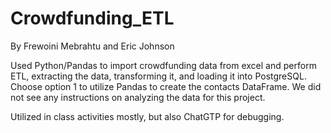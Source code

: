 # Crowdfunding_ETL

By Frewoini Mebrahtu and Eric Johnson

Used Python/Pandas to import crowdfunding data from excel and perform ETL, extracting the data, transforming it, and loading it into PostgreSQL. Choose option 1 to utilize Pandas to create the contacts DataFrame. We did not see any instructions on analyzing the data for this project. 

Utilized in class activities mostly, but also ChatGTP for debugging. 
